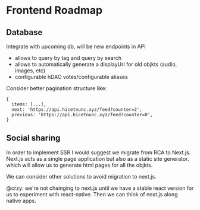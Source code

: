 # Frontend Roadmap

## Database

Integrate with upcoming db, will be new endpoints in API
- allows to query by tag and query by search
- allows to automatically generate a displayUri for old objkts (audio, images, etc)
- configurable hDAO votes/configurable aliases


Consider better pagination structure like:
```
{
  items: [...],
  next: 'https://api.hicetnunc.xyz/feed?counter=2',
  previous: 'https://api.hicetnunc.xyz/feed?counter=0',
}
```
## Social sharing

In order to implement SSR I would suggest we migrate from RCA to Next.js. Next.js acts as a single page application but also as a static site generator. which will allow us to generate html pages for all the objkts.

We can consider other solutions to avoid migration to next.js.

@crzy: we're not chainging to next.js until we have a stable react version for us to experiment with react-native. Then we can think of next.js along native apps.
